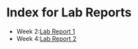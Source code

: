 # Index for Lab Reports
- Week 2:[Lab Report 1](lab-report-1-week-2.html)
- Week 4:[Lab Report 2](lr2w4.html)
